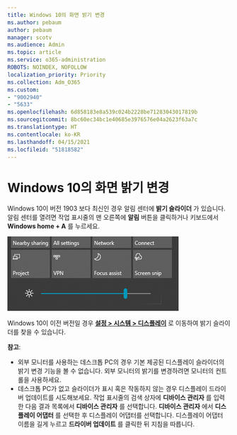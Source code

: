 ```yaml
---
title: Windows 10의 화면 밝기 변경
ms.author: pebaum
author: pebaum
manager: scotv
ms.audience: Admin
ms.topic: article
ms.service: o365-administration
ROBOTS: NOINDEX, NOFOLLOW
localization_priority: Priority
ms.collection: Adm_O365
ms.custom:
- "9002940"
- "5633"
ms.openlocfilehash: 6d858183e8a539c024b2228be71283043017819b
ms.sourcegitcommit: 8bc60ec34bc1e40685e3976576e04a2623f63a7c
ms.translationtype: HT
ms.contentlocale: ko-KR
ms.lasthandoff: 04/15/2021
ms.locfileid: "51818582"
---
```

# <a name="change-screen-brightness-in-windows-10"></a>Windows 10의 화면 밝기 변경

Windows 10이 버전 1903 보다 최신인 경우 알림 센터에 **밝기 슬라이더** 가 있습니다. 알림 센터를 열려면 작업 표시줄의 맨 오른쪽에 **알림** 버튼을 클릭하거나 키보드에서 **Windows home + A** 를 누르세요.

![밝기 슬라이더](media/brightness-slider.png)

Windows 10이 이전 버전일 경우 **[설정 > 시스템 > 디스플레이](ms-settings:display?activationSource=GetHelp)** 로 이동하여 밝기 슬라이더를 찾을 수 있습니다.

**참고**:

- 외부 모니터를 사용하는 데스크톱 PC의 경우 기본 제공된 디스플레이 슬라이더의 밝기 변경 기능을 볼 수 없습니다. 외부 모니터의 밝기를 변경하려면 모니터의 컨트롤을 사용하세요.
- 데스크톱 PC가 없고 슬라이더가 표시 혹은 작동하지 않는 경우 디스플레이 드라이버 업데이트를 시도해보세요. 작업 표시줄의 검색 상자에 **디바이스 관리자** 를 입력한 다음 결과 목록에서 **디바이스 관리자** 를 선택합니다. **디바이스 관리자** 에서 **디스플레이 어댑터** 를 선택한 후 디스플레이 어댑터를 선택합니다. 디스플레이 어댑터 이름을 길게 누르고 **드라이버 업데이트** 를 클릭한 뒤 지침을 따릅니다.
